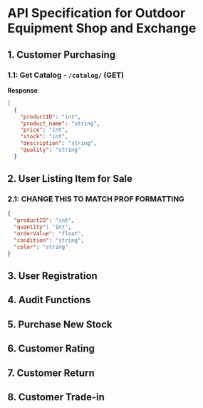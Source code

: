 # API Specification for Outdoor Equipment Shop and Exchange

## 1. Customer Purchasing
### 1.1: Get Catalog - `/catalog/` (GET)
**Response**:
```json
[
  {
    "productID": "int",
    "product_name": "string",
    "price": "int",
    "stock": "int",
    "description": "string",
    "quality": "string"
  }
```

## 2. User Listing Item for Sale
### 2.1: CHANGE THIS TO MATCH PROF FORMATTING
```json
{
  "productID": "int",
  "quantity": "int",
  "orderValue": "float",
  "condition": "string",
  "color": "string"
}
```

## 3. User Registration

## 4. Audit Functions

## 5. Purchase New Stock

## 6. Customer Rating

## 7. Customer Return

## 8. Customer Trade-in
